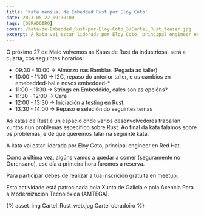 ```yaml
---
title: 'Kata mensual de Embedded Rust por Eloy Coto'
date: 2023-05-22 09:30:00
tags: [OBRADOIRO]
cover: /Kata-de-Embedded_Rust-por-Eloy-Coto_3/Cartel_Rust_teaser.jpg
excerpt: A kata vai estar liderada por Eloy Coto, principal engineer en Red Hat.
---
```


O próximo 27 de Maio volvemos as Katas de Rust da industriosa, será a cuarta, cos seguintes horarios:

- 09:30 - 10:00 -> Almorzo nas Ramblas (Pegada ao taller)
- 10:00 - 11:00 -> I2C, repaso do anterior taller, e os cambios en emebedded-hal e novos embedded-*
- 11:00 - 11:30 -> Strings en Embeddido, cales son as opcións?
- 11:30 - 12:00 -> Café
- 12:00 - 13:30 -> Iniciación a testing en Rust.
- 13:30 - 14:00 -> Repaso e seleción do seguintes temas

As katas de Rust é un espacio onde varios desenvolvedores traballan xuntos nun problemas especifico sobre Rust. Ao final da kata falamos sobre os problemas, e de que queremos falar na seguinte kata.

A kata vai estar liderada por Eloy Coto, principal engineer en Red Hat.

Como a última vez, algúns vamos a quedar a comer (seguramente no Ourensano), ese día a primeira hora faremos a reserva.

Para participar debes de realizar a túa inscrición gratuita en [meetup](https://www.meetup.com/es-ES/aindustriosa/events/293701569/).

Esta actividade está patrocinada pola Xunta de Galicia e pola Axencia Para a Modernización Tecnolóxica (AMTEGA).


{% asset_img Cartel_Rust_web.jpg Cartel obradoiro %}
